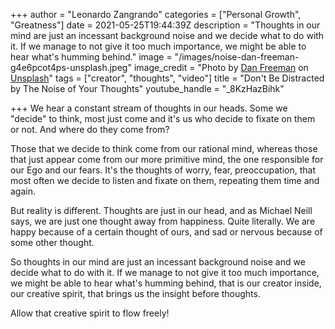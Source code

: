 +++
author = "Leonardo Zangrando"
categories = ["Personal Growth", "Greatness"]
date = 2021-05-25T19:44:39Z
description = "Thoughts in our mind are just an incessant background noise and we decide what to do with it. If we manage to not give it too much importance, we might be able to hear what's humming behind."
image = "/images/noise-dan-freeman-g4e6pcot4ps-unsplash.jpeg"
image_credit = "Photo by [Dan Freeman](https://unsplash.com/@danfreemanphoto?utm_source=unsplash&utm_medium=referral&utm_content=creditCopyText) on [Unsplash](https://unsplash.com/s/photos/traffic?utm_source=unsplash&utm_medium=referral&utm_content=creditCopyText)"
tags = ["creator", "thoughts", "video"]
title = "Don't Be Distracted by The Noise of Your Thoughts"
youtube_handle = "_8KzHazBihk"

+++
We hear a constant stream of thoughts in our heads. Some we "decide" to think, most just come and it's us who decide to fixate on them or not. And where do they come from?

Those that we decide to think come from our rational mind, whereas those that just appear come from our more primitive mind, the one responsible for our Ego and our fears. It's the thoughts of worry, fear, preoccupation, that most often we decide to listen and fixate on them, repeating them time and again.

But reality is different. Thoughts are just in our head, and as Michael Neill says, we are just one thought away from happiness. Quite literally. We are happy because of a certain thought of ours, and sad or nervous because of some other thought.

So thoughts in our mind are just an incessant background noise and we decide what to do with it. If we manage to not give it too much importance, we might be able to hear what's humming behind, that is our creator inside, our creative spirit, that brings us the insight before thoughts.

Allow that creative spirit to flow freely!